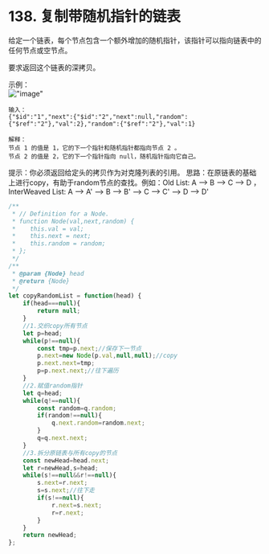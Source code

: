 #  138.  复制带随机指针的链表
给定一个链表，每个节点包含一个额外增加的随机指针，该指针可以指向链表中的任何节点或空节点。

要求返回这个链表的深拷贝。 

 

示例：  
!["image"](https://assets.leetcode-cn.com/aliyun-lc-upload/uploads/2019/02/23/1470150906153-2yxeznm.png)  

    输入：
    {"$id":"1","next":{"$id":"2","next":null,"random":{"$ref":"2"},"val":2},"random":{"$ref":"2"},"val":1}

    解释：
    节点 1 的值是 1，它的下一个指针和随机指针都指向节点 2 。
    节点 2 的值是 2，它的下一个指针指向 null，随机指针指向它自己。
 

提示：你必须返回给定头的拷贝作为对克隆列表的引用。
思路：在原链表的基础上进行copy，有助于random节点的查找。例如：Old List: A --> B --> C --> D ，InterWeaved List: A --> A' --> B --> B' --> C --> C' --> D --> D'
```javascript
/**
 * // Definition for a Node.
 * function Node(val,next,random) {
 *    this.val = val;
 *    this.next = next;
 *    this.random = random;
 * };
 */
/**
 * @param {Node} head
 * @return {Node}
 */
let copyRandomList = function(head) {
    if(head===null){
        return null;
    }
    //1.交织copy所有节点     
    let p=head;
    while(p!==null){
        const tmp=p.next;//保存下一节点
        p.next=new Node(p.val,null,null);//copy
        p.next.next=tmp;
        p=p.next.next;//往下遍历
    }
    //2.赋值random指针
    let q=head;
    while(q!==null){
        const random=q.random;
        if(random!==null){
            q.next.random=random.next;
        }
        q=q.next.next;
    }
    //3.拆分原链表与所有copy的节点
    const newHead=head.next;
    let r=newHead,s=head;
    while(s!==null&&r!==null){
        s.next=r.next;
        s=s.next;//往下走
        if(s!==null){
            r.next=s.next;
            r=r.next;
        }
    }
    return newHead;
};
```